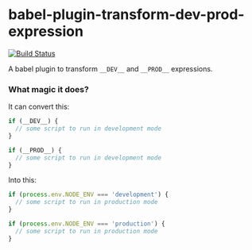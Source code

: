# babel-plugin-transform-dev-prod-expression

[![Build Status](https://travis-ci.org/iAziz786/babel-plugin-transform-dev-prod-expression.svg?branch=master)](https://travis-ci.org/iAziz786/babel-plugin-transform-dev-prod-expression)

A babel plugin to transform `__DEV__` and `__PROD__` expressions.

### What magic it does?

It can convert this:

```js
if (__DEV__) {
  // some script to run in development mode
}

if (__PROD__) {
  // some script to run in development mode
}
```

Into this:

```js
if (process.env.NODE_ENV === 'development') {
  // some script to run in production mode
}

if (process.env.NODE_ENV === 'production') {
  // some script to run in production mode
}
```
